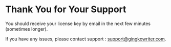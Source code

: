 # Thank You for Your Support

You should receive your license key by email in the next few minutes (sometimes longer).

If you have any issues, please contact support : <a href="mailto:support@gingkowriter.com">support@gingkowriter.com</a>.
